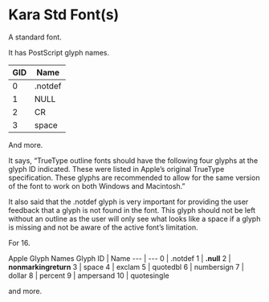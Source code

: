 # Kara Std Font(s)


A standard font.

It has PostScript glyph names.

**GID** | **Name**
--- | ---
0 | .notdef
1 | NULL
2 | CR
3 | space

And more.

It says, “TrueType outline fonts should have the following four glyphs at the glyph ID indicated. These were listed in Apple’s original TrueType specification. These glyphs are recommended to allow for the same version of the font to work on both Windows and Macintosh.”

It also said that the .notdef glyph is very important for providing the user feedback that a glyph is not found in the font. This glyph should not be left without an outline as the user will only see what looks like a space if a glyph is missing and not be aware of the active font’s limitation.

For 16.

Apple Glyph Names
Glyph ID | Name
--- | ---
0	| .notdef
1	| **.null**
2	| **nonmarkingreturn**
3	| space
4	| exclam
5	| quotedbl
6	| numbersign
7	| dollar
8 | percent
9	| ampersand
10 | quotesingle

and more.
